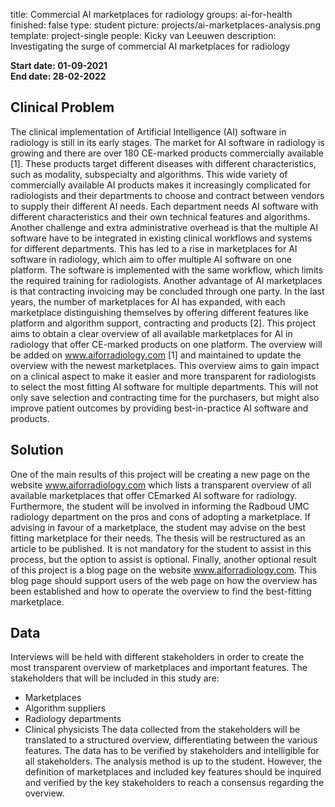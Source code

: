 title: Commercial AI marketplaces for radiology
groups: ai-for-health
finished: false
type: student
picture: projects/ai-marketplaces-analysis.png
template: project-single
people: Kicky van Leeuwen
description: Investigating the surge of commercial AI marketplaces for radiology

**Start date: 01-09-2021** <br>
**End date: 28-02-2022**

## Clinical Problem
The clinical implementation of Artificial Intelligence (AI) software in radiology is still in its early stages.
The market for AI software in radiology is growing and there are over 180 CE-marked products
commercially available [1]. These products target different diseases with different characteristics, such
as modality, subspecialty and algorithms. This wide variety of commercially available AI products
makes it increasingly complicated for radiologists and their departments to choose and contract
between vendors to supply their different AI needs. Each department needs AI software with different
characteristics and their own technical features and algorithms. Another challenge and extra
administrative overhead is that the multiple AI software have to be integrated in existing clinical
workflows and systems for different departments. 
This has led to a rise in marketplaces for AI software in radiology, which aim to offer multiple AI
software on one platform. The software is implemented with the same workflow, which limits the
required training for radiologists. Another advantage of AI marketplaces is that contracting invoicing
may be concluded through one party. In the last years, the number of marketplaces for AI has
expanded, with each marketplace distinguishing themselves by offering different features like platform
and algorithm support, contracting and products [2].
This project aims to obtain a clear overview of all available marketplaces for AI in radiology that offer
CE-marked products on one platform. The overview will be added on www.aiforradiology.com [1] and
maintained to update the overview with the newest marketplaces.
This overview aims to gain impact on a clinical aspect to make it easier and more transparent for
radiologists to select the most fitting AI software for multiple departments. This will not only save
selection and contracting time for the purchasers, but might also improve patient outcomes by
providing best-in-practice AI software and products. 

## Solution
One of the main results of this project will be creating a new page on the website
www.aiforradiology.com which lists a transparent overview of all available marketplaces that offer CEmarked AI software for radiology.
Furthermore, the student will be involved in informing the Radboud UMC radiology department on the
pros and cons of adopting a marketplace. If advising in favour of a marketplace, the student may advise
on the best fitting marketplace for their needs.
The thesis will be restructured as an article to be published. It is not mandatory for the student to assist
in this process, but the option to assist is optional.
Finally, another optional result of this project is a blog page on the website www.aiforradiology.com.
This blog page should support users of the web page on how the overview has been established and
how to operate the overview to find the best-fitting marketplace. 

## Data
Interviews will be held with different stakeholders in order to create the most transparent overview of
marketplaces and important features. The stakeholders that will be included in this study are:
- Marketplaces
- Algorithm suppliers
- Radiology departments
- Clinical physicists
The data collected from the stakeholders will be translated to a structured overview, differentiating
between the various features. The data has to be verified by stakeholders and intelligible for all
stakeholders.
The analysis method is up to the student. However, the definition of marketplaces and included key
features should be inquired and verified by the key stakeholders to reach a consensus regarding the
overview. 
